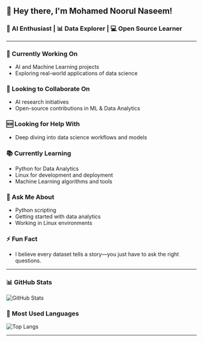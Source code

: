 ## 👋 Hey there, I'm Mohamed Noorul Naseem!

### 🧠 AI Enthusiast | 📊 Data Explorer | 💻 Open Source Learner

---

### 🔧 Currently Working On
- AI and Machine Learning projects  
- Exploring real-world applications of data science

### 🤝 Looking to Collaborate On
- AI research initiatives  
- Open-source contributions in ML & Data Analytics

### 🆘 Looking for Help With
- Deep diving into data science workflows and models

### 📚 Currently Learning
- Python for Data Analytics  
- Linux for development and deployment  
- Machine Learning algorithms and tools

### 💬 Ask Me About
- Python scripting  
- Getting started with data analytics  
- Working in Linux environments

### ⚡ Fun Fact
- I believe every dataset tells a story—you just have to ask the right questions.

---

### 📊 GitHub Stats
![GitHub Stats](https://github-readme-stats.vercel.app/api?username=mohamednoorulnaseem&show_icons=true&theme=dark)

### 📌 Most Used Languages
![Top Langs](https://github-readme-stats.vercel.app/api/top-langs/?username=mohamednoorulnaseem&layout=compact&theme=dark)

---
